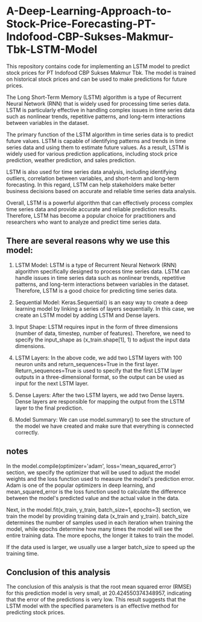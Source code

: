 # A-Deep-Learning-Approach-to-Stock-Price-Forecasting-PT-Indofood-CBP-Sukses-Makmur-Tbk-LSTM-Model
This repository contains code for implementing an LSTM model to predict stock prices for PT Indofood CBP Sukses Makmur Tbk. The model is trained on historical stock prices and can be used to make predictions for future prices.

The Long Short-Term Memory (LSTM) algorithm is a type of Recurrent Neural Network (RNN) that is widely used for processing time series data. LSTM is particularly effective in handling complex issues in time series data such as nonlinear trends, repetitive patterns, and long-term interactions between variables in the dataset.

The primary function of the LSTM algorithm in time series data is to predict future values. LSTM is capable of identifying patterns and trends in time series data and using them to estimate future values. As a result, LSTM is widely used for various prediction applications, including stock price prediction, weather prediction, and sales prediction.

LSTM is also used for time series data analysis, including identifying outliers, correlation between variables, and short-term and long-term forecasting. In this regard, LSTM can help stakeholders make better business decisions based on accurate and reliable time series data analysis.

Overall, LSTM is a powerful algorithm that can effectively process complex time series data and provide accurate and reliable prediction results. Therefore, LSTM has become a popular choice for practitioners and researchers who want to analyze and predict time series data.

## There are several reasons why we use this model:
1. LSTM Model: LSTM is a type of Recurrent Neural Network (RNN) algorithm specifically designed to process time series data. LSTM can handle issues in time series data such as nonlinear trends, repetitive patterns, and long-term interactions between variables in the dataset. Therefore, LSTM is a good choice for predicting time series data.

2. Sequential Model: Keras.Sequential() is an easy way to create a deep learning model by linking a series of layers sequentially. In this case, we create an LSTM model by adding LSTM and Dense layers.

3. Input Shape: LSTM requires input in the form of three dimensions (number of data, timestep, number of features). Therefore, we need to specify the input_shape as (x_train.shape[1], 1) to adjust the input data dimensions.

4. LSTM Layers: In the above code, we add two LSTM layers with 100 neuron units and return_sequences=True in the first layer. Return_sequences=True is used to specify that the first LSTM layer outputs in a three-dimensional format, so the output can be used as input for the next LSTM layer.

5. Dense Layers: After the two LSTM layers, we add two Dense layers. Dense layers are responsible for mapping the output from the LSTM layer to the final prediction.

6. Model Summary: We can use model.summary() to see the structure of the model we have created and make sure that everything is connected correctly.

## notes
In the model.compile(optimizer='adam', loss='mean_squared_error') section, we specify the optimizer that will be used to adjust the model weights and the loss function used to measure the model's prediction error. Adam is one of the popular optimizers in deep learning, and mean_squared_error is the loss function used to calculate the difference between the model's predicted value and the actual value in the data.

Next, in the model.fit(x_train, y_train, batch_size=1, epochs=3) section, we train the model by providing training data (x_train and y_train). batch_size determines the number of samples used in each iteration when training the model, while epochs determine how many times the model will see the entire training data. The more epochs, the longer it takes to train the model.

 If the data used is larger, we usually use a larger batch_size to speed up the training time.

## Conclusion of this analysis
The conclusion of this analysis is that the root mean squared error (RMSE) for this prediction model is very small, at 20.424550374348957, indicating that the error of the predictions is very low. This result suggests that the LSTM model with the specified parameters is an effective method for predicting stock prices.
